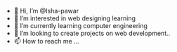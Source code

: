 - 👋 Hi, I’m @Isha-pawar
- 👀 I’m interested in web designing learning
- 🌱 I’m currently learning computer engineering
- 💞️ I’m looking to create projects on web development..
- 📫 How to reach me ...

<!---
Isha-pawar/Isha-pawar is a ✨ special ✨ repository because its `README.md` (this file) appears on your GitHub profile.
You can click the Preview link to take a look at your changes.
--->
